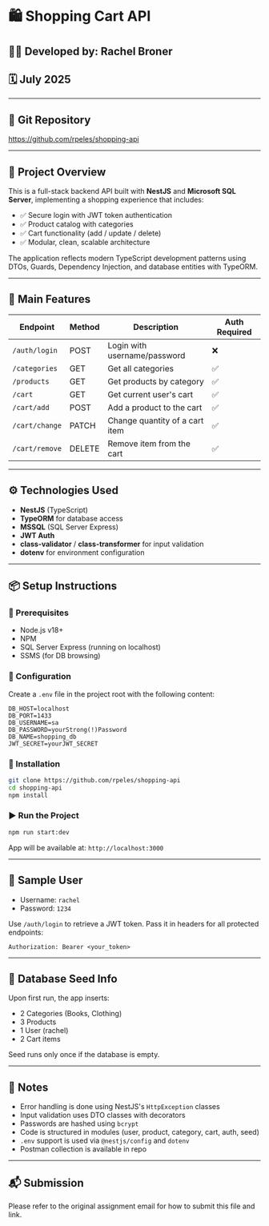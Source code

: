 # 🛍️ Shopping Cart API 

## 👩‍💻 Developed by: Rachel Broner

## 🗓️ July 2025

---

## 🔗 Git Repository

https://github.com/rpeles/shopping-api

---

## 🚀 Project Overview

This is a full-stack backend API built with **NestJS** and **Microsoft SQL Server**, implementing a shopping experience that includes:

* ✅ Secure login with JWT token authentication
* ✅ Product catalog with categories
* ✅ Cart functionality (add / update / delete)
* ✅ Modular, clean, scalable architecture

The application reflects modern TypeScript development patterns using DTOs, Guards, Dependency Injection, and database entities with TypeORM.

---

## 🫩 Main Features

| Endpoint       | Method | Description                    | Auth Required |
| -------------- | ------ | ------------------------------ | ------------- |
| `/auth/login`  | POST   | Login with username/password   | ❌             |
| `/categories`  | GET    | Get all categories             | ✅             |
| `/products`    | GET    | Get products by category       | ✅             |
| `/cart`        | GET    | Get current user's cart        | ✅             |
| `/cart/add`    | POST   | Add a product to the cart      | ✅             |
| `/cart/change` | PATCH  | Change quantity of a cart item | ✅             |
| `/cart/remove` | DELETE | Remove item from the cart      | ✅             |

---

## ⚙️ Technologies Used

* **NestJS** (TypeScript)
* **TypeORM** for database access
* **MSSQL** (SQL Server Express)
* **JWT Auth**
* **class-validator** / **class-transformer** for input validation
* **dotenv** for environment configuration

---

## 📦 Setup Instructions

### 🔧 Prerequisites

* Node.js v18+
* NPM
* SQL Server Express (running on localhost)
* SSMS (for DB browsing)

### 🔑 Configuration

Create a `.env` file in the project root with the following content:

```env
DB_HOST=localhost
DB_PORT=1433
DB_USERNAME=sa
DB_PASSWORD=yourStrong(!)Password
DB_NAME=shopping_db
JWT_SECRET=yourJWT_SECRET

```

### 📅 Installation

```bash
git clone https://github.com/rpeles/shopping-api
cd shopping-api
npm install
```

### ▶️ Run the Project

```bash
npm run start:dev
```

App will be available at: `http://localhost:3000`

---

## 🧪 Sample User

* Username: `rachel`
* Password: `1234`

Use `/auth/login` to retrieve a JWT token.
Pass it in headers for all protected endpoints:

```
Authorization: Bearer <your_token>
```

---

## 🌱 Database Seed Info

Upon first run, the app inserts:

* 2 Categories (Books, Clothing)
* 3 Products
* 1 User (rachel)
* 2 Cart items

Seed runs only once if the database is empty.

---

## 💬 Notes

* Error handling is done using NestJS's `HttpException` classes
* Input validation uses DTO classes with decorators
* Passwords are hashed using `bcrypt`
* Code is structured in modules (user, product, category, cart, auth, seed)
* `.env` support is used via `@nestjs/config` and `dotenv`
* Postman collection is available in repo

---

## 📬 Submission

Please refer to the original assignment email for how to submit this file and link.
